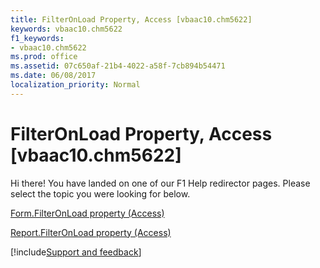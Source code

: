 ```yaml
---
title: FilterOnLoad Property, Access [vbaac10.chm5622]
keywords: vbaac10.chm5622
f1_keywords:
- vbaac10.chm5622
ms.prod: office
ms.assetid: 07c650af-21b4-4022-a58f-7cb894b54471
ms.date: 06/08/2017
localization_priority: Normal
---
```



# FilterOnLoad Property, Access [vbaac10.chm5622]

Hi there! You have landed on one of our F1 Help redirector pages. Please select the topic you were looking for below.

[Form.FilterOnLoad property (Access)](https://msdn.microsoft.com/library/546f367f-fbe5-355f-ad48-784ac5f28c8d%28Office.15%29.aspx)

[Report.FilterOnLoad property (Access)](https://msdn.microsoft.com/library/37d0e39d-dfd5-c2b7-e549-9b165a90ceb9%28Office.15%29.aspx)

[!include[Support and feedback](~/includes/feedback-boilerplate.md)]